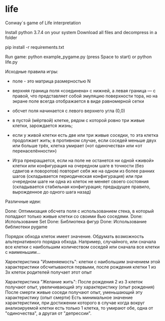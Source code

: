 # life
Conway`s game of Life interpretation 

Install python 3.7.4 on your system
Download all files and decompress in a folder
	
pip install -r requirements.txt

Run game:
	python example_pygame.py (press Space to start)
	or
	python life.py


Исходные правила игры:

 - поле - это матрица размерностью N
 - верхняя граница поля «соединена» с нижней, а левая граница — с правой, что представляет собой эмуляцию поверхности тора, но 
 на экране поле всегда отображается в виде равномерной сетки

 - обсчет поля начинается с левого верхнего угла (0,0)
 - в пустой (мёртвой) клетке, рядом с которой ровно три живые клетки, зарождается жизнь;
 - если у живой клетки есть две или три живые соседки, то эта клетка продолжает жить; в противном случае, если соседей меньше двух или больше трёх, клетка умирает («от одиночества» или «от перенаселённости»)

 - Игра прекращается, если на поле не останется ни одной «живой» клетки или конфигурация на очередном шаге в точности (без сдвигов и поворотов) повторит себя же на одном из более ранних шагов (складывается периодическая конфигурация)
или при очередном шаге ни одна из клеток не меняет своего состояния (складывается стабильная конфигурация; предыдущее правило, вырожденное до одного шага назад)


Различные идеи:

Done: Оптимизация обсчета поля с использованием стека, в который попадают только живые клетки со своими 8ью соседями. 
Done: Использование Set
Done: Библиотека фигур
Done: Использование библиотеки pygame

Порядок обхода клеток имеет значение. Обдумать возможность альтернативного порядка обхода. 
Например, случайного, или сначала все клетки с наибольшим количеством соседей или сначала все клетки с наименьшим...

Харектеристика "Изменяемость":
	клетки с наибольшим значением этой характеристики обсчитываются первыми,
	после рождения клетки 1 из 3х клеток родителей получает этот опыт

Характеристика "Желание жить":
После рождения 2 из 3 клеток получают опыт, увеличивающий эту характеристику (опыт рождения)
После смерти живые соседи получают опыт, уменьшающий эту характеристику (опыт смерти)
Есть минимальное значение характеристики, при достижении которого в случае когда вокруг анализируемой клетки есть только 1 клетка, 
то умирают обе, одна от "одиночества", а другая от "депрессии".

